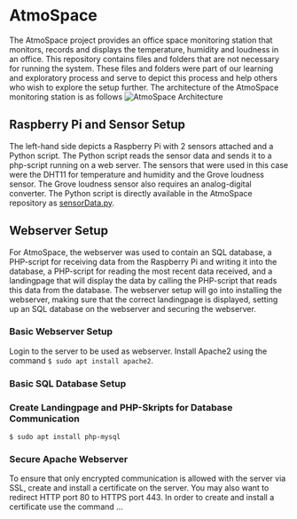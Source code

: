 # AtmoSpace

The AtmoSpace project provides an office space monitoring station that monitors, records and displays the temperature, humidity and loudness in an office. 
This repository contains files and folders that are not necessary for running the system. These files and folders were part of our learning and exploratory process and serve to depict this process and help others who wish to explore the setup further.
The architecture of the AtmoSpace monitoring station is as follows
![AtmoSpace Architecture](https://github.com/cyber-tooth/AtmoSpace/blob/master/ArchDiagram.png)
## Raspberry Pi and Sensor Setup
The left-hand side depicts a Raspberry Pi with 2 sensors attached and a Python script. The Python script reads the sensor data and sends it to a php-script running on a web server. The sensors that were used in this case were the DHT11 for temperature and humidity and the Grove loudness sensor. The Grove loudness sensor also requires an analog-digital converter.
The Python script is directly available in the AtmoSpace repository as [sensorData.py](https://github.com/cyber-tooth/AtmoSpace/blob/master/sensorData.py).
## Webserver Setup
For AtmoSpace, the webserver was used to contain an SQL database, a PHP-script for receiving data from the Raspberry Pi and writing it into the database, a PHP-script for reading the most recent data received, and a landingpage that will display the data by calling the PHP-script that reads this data from the database.
The webserver setup will go into installing the webserver, making sure that the correct landingpage is displayed, setting up an SQL database on the webserver and securing the webserver.
### Basic Webserver Setup
Login to the server to be used as webserver. Install Apache2 using the command `$ sudo apt install apache2`.
### Basic SQL Database Setup

### Create Landingpage and PHP-Skripts for Database Communication

`$ sudo apt install php-mysql`

### Secure Apache Webserver
To ensure that only encrypted communication is allowed with the server via SSL, create and install a certificate on the server. You may also want to redirect HTTP port 80 to HTTPS port 443.
In order to create and install a certificate use the command ...
